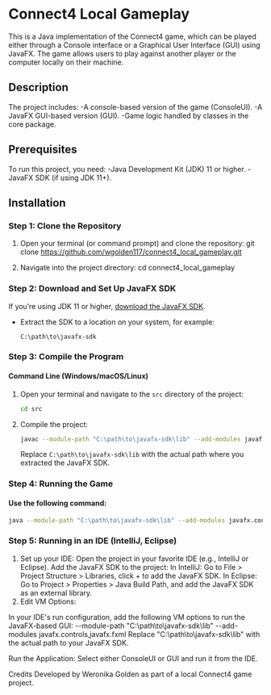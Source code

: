 # Connect4 Local Gameplay
This is a Java implementation of the Connect4 game, which can be played either through a Console interface or a Graphical User Interface (GUI) using JavaFX. 
The game allows users to play against another player or the computer locally on their machine.

## Description
The project includes:
-A console-based version of the game (ConsoleUI).
-A JavaFX GUI-based version (GUI).
-Game logic handled by classes in the core package.

## Prerequisites
To run this project, you need:
-Java Development Kit (JDK) 11 or higher.
-JavaFX SDK (if using JDK 11+).

## Installation
### Step 1: Clone the Repository
1. Open your terminal (or command prompt) and clone the repository:
git clone https://github.com/wgolden117/connect4_local_gameplay.git

2. Navigate into the project directory:
cd connect4_local_gameplay

### Step 2: Download and Set Up JavaFX SDK
If you’re using JDK 11 or higher, [download the JavaFX SDK](https://gluonhq.com/products/javafx/).

- Extract the SDK to a location on your system, for example:
    ```
    C:\path\to\javafx-sdk
    ```
### Step 3: Compile the Program
#### Command Line (Windows/macOS/Linux)
1. Open your terminal and navigate to the `src` directory of the project:
    ```bash
    cd src
    ```
2. Compile the project:

    ```bash
    javac --module-path "C:\path\to\javafx-sdk\lib" --add-modules javafx.controls,javafx.fxml ui/*.java core/*.java
    ```

   Replace `C:\path\to\javafx-sdk\lib` with the actual path where you extracted the JavaFX SDK.

### Step 4: Running the Game
#### Use the following command:
```bash
java --module-path "C:\path\to\javafx-sdk\lib" --add-modules javafx.controls,javafx.fxml ui.ConsoleUI
```

### Step 5: Running in an IDE (IntelliJ, Eclipse)
1. Set up your IDE:
Open the project in your favorite IDE (e.g., IntelliJ or Eclipse).
Add the JavaFX SDK to the project:
In IntelliJ: Go to File > Project Structure > Libraries, click + to add the JavaFX SDK.
In Eclipse: Go to Project > Properties > Java Build Path, and add the JavaFX SDK as an external library.
2. Edit VM Options:

In your IDE's run configuration, add the following VM options to run the JavaFX-based GUI:
--module-path "C:\path\to\javafx-sdk\lib" --add-modules javafx.controls,javafx.fxml
Replace "C:\path\to\javafx-sdk\lib" with the actual path to your JavaFX SDK.

Run the Application:
Select either ConsoleUI or GUI and run it from the IDE.

Credits
Developed by Weronika Golden as part of a local Connect4 game project.
